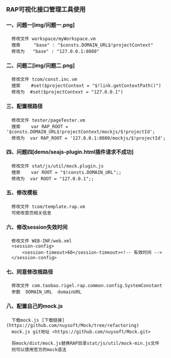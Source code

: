 ### RAP可视化接口管理工具使用
#### 一、问题一[img/问题一.png]
```
  修改文件 workspace/myWorkspace.vm
  搜索     "base" : "$consts.DOMAIN_URL$!projectContext"
  修改为   "base" : "127.0.0.1:8080"
```

#### 二、问题二[img/问题二.png]
```
  修改文件 tcom/const.inc.vm
  搜索    #set($projectContext = "$!link.getContextPath()")
  修改为  #set($projectContext = "127.0.0.1")
```

#### 三、配置根路径
```
  修改文件 tester/pageTester.vm
  搜索    var RAP_ROOT = '$consts.DOMAIN_URL$!projectContext/mockjs/$!projectId';
  修改为  var RAP_ROOT = '127.0.0.1:8080/mockjs/$!projectId';
```

#### 四、问题四[demo/seajs-plugin.html插件请求不成功]
```
  修改文件 stat/js/util/mock.plugin.js
  搜索    var ROOT = "$!consts.DOMAIN_URL";;
  修改为  var ROOT = "127.0.0.1";;
```

#### 五、修改模板
```
  修改文件 tcom/template.rap.vm
  可修改首页相关信息
```
#### 六、修改session失效时间
```
  修改文件 WEB-INF/web.xml
  <session-config>
      <session-timeout>60</session-timeout><!-- 有效时间 -->
  </session-config>
```

#### 七、同意修改根路径
```
  修改文件 com.taobao.rigel.rap.common.config.SystemConstant
  参数  DOMAIN_URL  domainURL
```

#### 八、配置自己的mock.js
```
  下载mock.js [下载链接](https://github.com/nuysoft/Mock/tree/refactoring)
  mock.js git地址 <https://github.com/nuysoft/Mock.git>
  
  将mock/dist/mock.js替换RAP目录stat/js/util/mock-min.js文件
  则可以使用官方的mock语法
```
